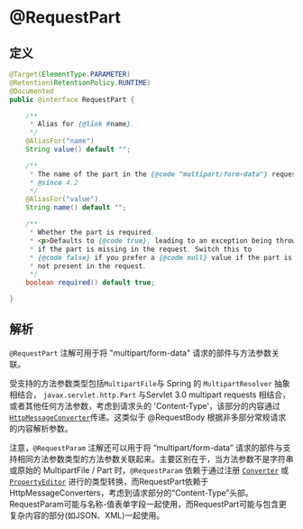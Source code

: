 # @RequestPart

## 定义

```java
@Target(ElementType.PARAMETER)
@Retention(RetentionPolicy.RUNTIME)
@Documented
public @interface RequestPart {

    /**
     * Alias for {@link #name}.
     */
    @AliasFor("name")
    String value() default "";

    /**
     * The name of the part in the {@code "multipart/form-data"} request to bind to.
     * @since 4.2
     */
    @AliasFor("value")
    String name() default "";

    /**
     * Whether the part is required.
     * <p>Defaults to {@code true}, leading to an exception being thrown
     * if the part is missing in the request. Switch this to
     * {@code false} if you prefer a {@code null} value if the part is
     * not present in the request.
     */
    boolean required() default true;

}
```

## 解析

`@RequestPart` 注解可用于将 "multipart/form-data" 请求的部件与方法参数关联。

受支持的方法参数类型包括`MultipartFile`与 Spring 的 `MultipartResolver` 抽象相结合， `javax.servlet.http.Part` 与Servlet 3.0 multipart requests 相结合，或者其他任何方法参数，考虑到请求头的 'Content-Type'，该部分的内容通过  [`HttpMessageConverter`](https://docs.spring.io/spring/docs/current/javadoc-api/org/springframework/http/converter/HttpMessageConverter.html)传递。这类似于 @RequestBody 根据非多部分常规请求的内容解析参数。

注意，`@RequestParam` 注解还可以用于将 “multipart/form-data” 请求的部件与支持相同方法参数类型的方法参数关联起来。主要区别在于，当方法参数不是字符串或原始的 MultipartFile / Part 时，`@RequestParam` 依赖于通过注册 [`Converter`](https://docs.spring.io/spring/docs/current/javadoc-api/org/springframework/core/convert/converter/Converter.html) 或 [`PropertyEditor`](https://docs.oracle.com/javase/8/docs/api/java/beans/PropertyEditor.html?is-external=true) 进行的类型转换，而RequestPart依赖于HttpMessageConverters，考虑到请求部分的“Content-Type”头部。RequestParam可能与名称-值表单字段一起使用，而RequestPart可能与包含更复杂内容的部分\(如JSON、XML\)一起使用。

